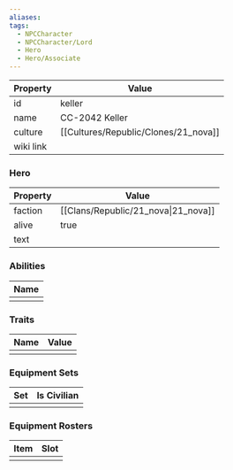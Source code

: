 ```yaml
---
aliases: 
tags:
  - NPCCharacter
  - NPCCharacter/Lord
  - Hero
  - Hero/Associate
---
```


| Property  | Value          |
| :-------- | -------------- |
| id        | keller         |
| name      | CC-2042 Keller |
| culture   | [[Cultures/Republic/Clones/21_nova]]    |
| wiki link |                |
### Hero
| Property | Value                               |
| -------- | ----------------------------------- |
| faction  | [[Clans/Republic/21_nova\|21_nova]] |
| alive    | true                                |
| text     |                                     |

### Abilities
| Name |
| :--: |
|      |

### Traits
| Name | Value |
| ---- | ----- |
|      |       |

### Equipment Sets
| Set | Is Civilian |
| --- | ----------- |
|     |             |

### Equipment Rosters
| Item | Slot |
| ---- | ---- |
|      |      |
